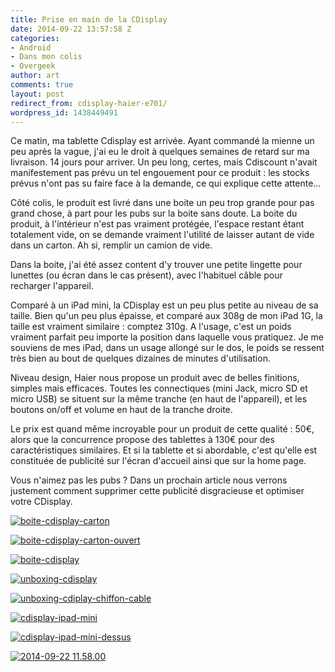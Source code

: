 ```yaml
---
title: Prise en main de la CDisplay
date: 2014-09-22 13:57:58 Z
categories:
- Android
- Dans mon colis
- Overgeek
author: art
comments: true
layout: post
redirect_from: cdisplay-haier-e701/
wordpress_id: 1438449491
---
```


Ce matin, ma tablette Cdisplay est arrivée. Ayant commandé la mienne un peu après la vague, j'ai eu le droit à quelques semaines de retard sur ma livraison. 14 jours pour arriver. Un peu long, certes, mais Cdiscount n'avait manifestement pas prévu un tel engouement pour ce produit : les stocks prévus n'ont pas su faire face à la demande, ce qui explique cette attente...<!-- more -->

Côté colis, le produit est livré dans une boite un peu trop grande pour pas grand chose, à part pour les pubs sur la boite sans doute. La boite du produit, à l'intérieur n'est pas vraiment protégée, l'espace restant étant totalement vide, on se demande vraiment l'utilité de laisser autant de vide dans un carton. Ah si, remplir un camion de vide.

Dans la boite, j'ai été assez content d'y trouver une petite lingette pour lunettes (ou écran dans le cas présent), avec l'habituel câble pour recharger l'appareil.

Comparé à un iPad mini, la CDisplay est un peu plus petite au niveau de sa taille. Bien qu'un peu plus épaisse, et comparé aux 308g de mon iPad 1G, la taille est vraiment similaire : comptez 310g. A l'usage, c'est un poids vraiment parfait peu importe la position dans laquelle vous pratiquez. Je me souviens de mes iPad, dans un usage allongé sur le dos, le poids se ressent très bien au bout de quelques dizaines de minutes d'utilisation.

Niveau design, Haier nous propose un produit avec de belles finitions, simples mais efficaces. Toutes les connectiques (mini Jack, micro SD et micro USB) se situent sur la même tranche (en haut de l'appareil), et les boutons on/off et volume en haut de la tranche droite.

Le prix est quand même incroyable pour un produit de cette qualité : 50€, alors que la concurrence propose des tablettes à 130€ pour des caractéristiques similaires. Et si la tablette et si abordable, c'est qu'elle est constituée de publicité sur l'écran d'accueil ainsi que sur la home page.

Vous n'aimez pas les pubs ? Dans un prochain article nous verrons justement comment supprimer cette publicité disgracieuse et optimiser votre CDisplay.


<a href="https://irz.fr/recherche?q=boite-cdisplay-carton"><img alt="boite-cdisplay-carton" data-src="https://static.irz.fr/2014/09/boite-cdisplay-carton-640x853.jpg" src="https://static.irz.fr/thumb.php?size=<100&crop=0&src=https://static.irz.fr/2014/09/boite-cdisplay-carton-640x853.jpg" /></a>

<a href="https://irz.fr/recherche?q=boite-cdisplay-carton-ouvert"><img alt="boite-cdisplay-carton-ouvert" data-src="https://static.irz.fr/2014/09/boite-cdisplay-carton-ouvert-640x853.jpg" src="https://static.irz.fr/thumb.php?size=<100&crop=0&src=https://static.irz.fr/2014/09/boite-cdisplay-carton-ouvert-640x853.jpg" /></a>

<a href="https://irz.fr/recherche?q=boite-cdisplay"><img alt="boite-cdisplay" data-src="https://static.irz.fr/2014/09/boite-cdisplay-640x853.jpg" src="https://static.irz.fr/thumb.php?size=<100&crop=0&src=https://static.irz.fr/2014/09/boite-cdisplay-640x853.jpg" /></a>


<a href="https://irz.fr/recherche?q=unboxing-cdisplay"><img alt="unboxing-cdisplay" data-src="https://static.irz.fr/2014/09/unboxing-cdisplay-640x480.jpg" src="https://static.irz.fr/thumb.php?size=<100&crop=0&src=https://static.irz.fr/2014/09/unboxing-cdisplay-640x480.jpg" /></a>

<a href="https://irz.fr/recherche?q=unboxing-cdiplay-chiffon-cable"><img alt="unboxing-cdiplay-chiffon-cable" data-src="https://static.irz.fr/2014/09/unboxing-cdiplay-chiffon-cable-640x480.jpg" src="https://static.irz.fr/thumb.php?size=<100&crop=0&src=https://static.irz.fr/2014/09/unboxing-cdiplay-chiffon-cable-640x480.jpg" /></a>

<a href="https://irz.fr/recherche?q=cdisplay-ipad-mini"><img alt="cdisplay-ipad-mini" data-src="https://static.irz.fr/2014/09/cdisplay-ipad-mini-640x480.jpg" src="https://static.irz.fr/thumb.php?size=<100&crop=0&src=https://static.irz.fr/2014/09/cdisplay-ipad-mini-640x480.jpg" /></a>

<a href="https://irz.fr/recherche?q=cdisplay-ipad-mini-dessus"><img alt="cdisplay-ipad-mini-dessus" data-src="https://static.irz.fr/2014/09/cdisplay-ipad-mini-dessus-640x480.jpg" src="https://static.irz.fr/thumb.php?size=<100&crop=0&src=https://static.irz.fr/2014/09/cdisplay-ipad-mini-dessus-640x480.jpg" /></a>

<a href="https://irz.fr/recherche?q=2014-09-22-11-58-00"><img alt="2014-09-22 11.58.00" data-src="https://static.irz.fr/2014/09/2014-09-22-11.58.00-640x480.jpg" src="https://static.irz.fr/thumb.php?size=<100&crop=0&src=https://static.irz.fr/2014/09/2014-09-22-11.58.00-640x480.jpg" /></a>
